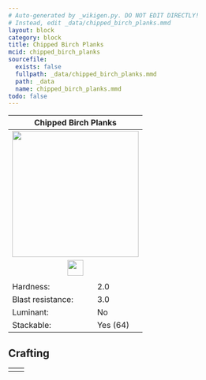 ```yaml
---
# Auto-generated by _wikigen.py. DO NOT EDIT DIRECTLY!
# Instead, edit _data/chipped_birch_planks.mmd
layout: block
category: block
title: Chipped Birch Planks
mcid: chipped_birch_planks
sourcefile:
  exists: false
  fullpath: _data/chipped_birch_planks.mmd
  path: _data
  name: chipped_birch_planks.mmd
todo: false
---
```


<table class="block-info"><thead><tr>
<th colspan=2>Chipped Birch Planks</th>
</tr></thead><tbody>
<tr><td colspan=2 class="cell-image-big" style="text-align:center"><img src="/allotment/img/textures/allotment/chipped_birch_planks.png" width="256" height="256" alt="" class="preview-icon"></td></tr>
<tr><td colspan=2 class="cell-image-small" style="text-align:center"><img src="/allotment/img/inventory_textures/allotment/chipped_birch_planks.png" width="32" height="32" alt="" class="inventory-icon"></td></tr>
<tr><td colspan=2 style="text-align:center"><span class="tool-info tool-axe tool-level-0" title="Breaks faster with an Axe"></span></td></tr>
<tr><td>Hardness:</td><td>2.0</td></tr>
<tr><td>Blast resistance:</td><td>3.0</td></tr>
<tr><td>Luminant:</td><td>No</td></tr>
<tr><td>Stackable:</td><td>Yes (64)</td></tr>
</tbody></table>

## Crafting

<table class="crafting-recipe crafting-shapeless"><tbody><tr>
<td><div class="crafting-ingredients">
<div class="crafting-ingredient">
<span title="Birch Planks" class="item item-minecraft:birch_planks item-type-item" style="background-image:url(&quot;/allotment/img/inventory_textures/minecraft/birch_planks.png&quot;)"></span>
</div>
<div class="crafting-ingredient">
<span class="item item-type-multiple" style="--item-count:6">
<span title="Wooden Axe" class="item item-child item-minecraft:wooden_axe item-type-item" style="background-image:url(&quot;/allotment/img/inventory_textures/minecraft/wooden_axe.png&quot;)"></span>
<span title="Stone Axe" class="item item-child item-minecraft:stone_axe item-type-item" style="background-image:url(&quot;/allotment/img/inventory_textures/minecraft/stone_axe.png&quot;)"></span>
<span title="Golden Axe" class="item item-child item-minecraft:golden_axe item-type-item" style="background-image:url(&quot;/allotment/img/inventory_textures/minecraft/golden_axe.png&quot;)"></span>
<span title="Iron Axe" class="item item-child item-minecraft:iron_axe item-type-item" style="background-image:url(&quot;/allotment/img/inventory_textures/minecraft/iron_axe.png&quot;)"></span>
<span title="Diamond Axe" class="item item-child item-minecraft:diamond_axe item-type-item" style="background-image:url(&quot;/allotment/img/inventory_textures/minecraft/diamond_axe.png&quot;)"></span>
<span title="Netherite Axe" class="item item-child item-minecraft:netherite_axe item-type-item" style="background-image:url(&quot;/allotment/img/inventory_textures/minecraft/netherite_axe.png&quot;)"></span>
</span>
</div>
</div></td>
<td class="result">
<div class="result-inner">
<div class="result-slot">
<span title="Chipped Birch Planks" class="item item-allotment:chipped_birch_planks" style="background-image:url(&quot;/allotment/img/inventory_textures/allotment/chipped_birch_planks.png&quot;)"></span>
</div>
</div>
</td>
</tr></tbody></table>